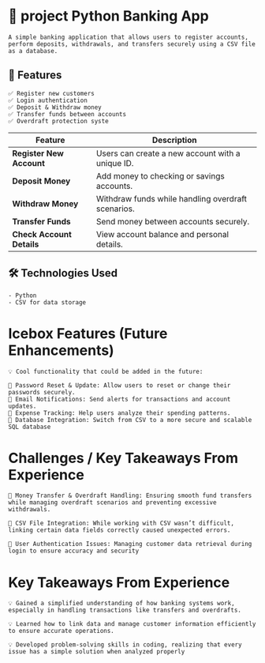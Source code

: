 

# 🏦 project Python Banking App

    A simple banking application that allows users to register accounts, perform deposits, withdrawals, and transfers securely using a CSV file as a database.



## 📌 Features
    ✅ Register new customers  
    ✅ Login authentication  
    ✅ Deposit & Withdraw money  
    ✅ Transfer funds between accounts  
    ✅ Overdraft protection syste


| Feature                 | Description |
|-------------------------|-------------|
|**Register New Account** | Users can create a new account with a unique ID. |
|**Deposit Money** | Add money to checking or savings accounts. |
|**Withdraw Money** | Withdraw funds while handling overdraft scenarios. |
|**Transfer Funds** | Send money between accounts securely. |
|**Check Account Details** | View account balance and personal details. |



## 🛠 Technologies Used  
    - Python  
    - CSV for data storage  


# Icebox Features (Future Enhancements)
    💡 Cool functionality that could be added in the future:

    🔹 Password Reset & Update: Allow users to reset or change their passwords securely.
    🔹 Email Notifications: Send alerts for transactions and account updates.
    🔹 Expense Tracking: Help users analyze their spending patterns.
    🔹 Database Integration: Switch from CSV to a more secure and scalable SQL database


# Challenges / Key Takeaways From Experience
    💠 Money Transfer & Overdraft Handling: Ensuring smooth fund transfers while managing overdraft scenarios and preventing excessive withdrawals.

    💠 CSV File Integration: While working with CSV wasn’t difficult, linking certain data fields correctly caused unexpected errors.

    💠 User Authentication Issues: Managing customer data retrieval during login to ensure accuracy and security


# Key Takeaways From Experience

    💡 Gained a simplified understanding of how banking systems work, especially in handling transactions like transfers and overdrafts.

    💡 Learned how to link data and manage customer information efficiently to ensure accurate operations.

    💡 Developed problem-solving skills in coding, realizing that every issue has a simple solution when analyzed properly